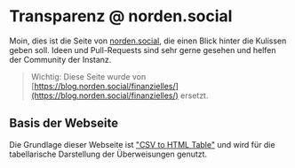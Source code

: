 # Transparenz @ norden.social
Moin, dies ist die Seite von [norden.social](https://norden.social), die einen Blick hinter die Kulissen geben soll.
Ideen und Pull-Requests sind sehr gerne gesehen und helfen der Community der Instanz.

> Wichtig: Diese Seite wurde von [https://blog.norden.social/finanzielles/](https://blog.norden.social/finanzielles/) ersetzt.

## Basis der Webseite
Die Grundlage dieser Webseite ist ["CSV to HTML Table"](https://github.com/derekeder/csv-to-html-table) und wird für die tabellarische Darstellung der Überweisungen genutzt.
